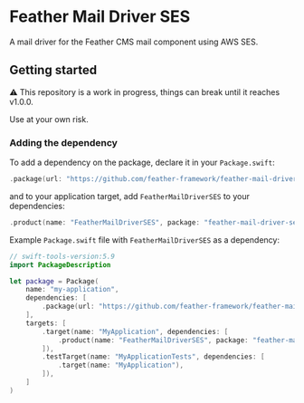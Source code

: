 # Feather Mail Driver SES

A mail driver for the Feather CMS mail component using AWS SES.

## Getting started

⚠️ This repository is a work in progress, things can break until it reaches v1.0.0. 

Use at your own risk.

### Adding the dependency

To add a dependency on the package, declare it in your `Package.swift`:

```swift
.package(url: "https://github.com/feather-framework/feather-mail-driver-ses", .upToNextMinor(from: "0.2.0")),
```

and to your application target, add `FeatherMailDriverSES` to your dependencies:

```swift
.product(name: "FeatherMailDriverSES", package: "feather-mail-driver-ses")
```

Example `Package.swift` file with `FeatherMailDriverSES` as a dependency:

```swift
// swift-tools-version:5.9
import PackageDescription

let package = Package(
    name: "my-application",
    dependencies: [
        .package(url: "https://github.com/feather-framework/feather-mail-driver-ses.git", .upToNextMinor(from: "0.2.0")),
    ],
    targets: [
        .target(name: "MyApplication", dependencies: [
            .product(name: "FeatherMailDriverSES", package: "feather-mail-driver-ses")
        ]),
        .testTarget(name: "MyApplicationTests", dependencies: [
            .target(name: "MyApplication"),
        ]),
    ]
)
```
